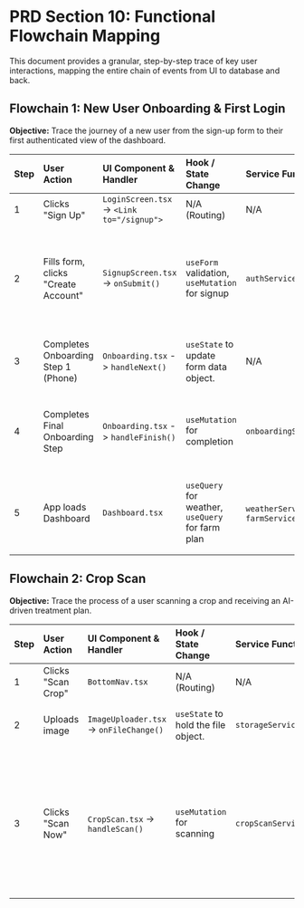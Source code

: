 # PRD Section 10: Functional Flowchain Mapping

This document provides a granular, step-by-step trace of key user interactions, mapping the entire chain of events from UI to database and back.

## Flowchain 1: New User Onboarding & First Login

**Objective:** Trace the journey of a new user from the sign-up form to their first authenticated view of the dashboard.

| Step | User Action | UI Component & Handler | Hook / State Change | Service Function Call | Supabase API Call | DB Effect | UI Response |
| :--- | :--- | :--- | :--- | :--- | :--- | :--- | :--- |
| 1 | Clicks "Sign Up" | `LoginScreen.tsx` -> `<Link to="/signup">` | N/A (Routing) | N/A | N/A | N/A | Navigates to `/signup`. |
| 2 | Fills form, clicks "Create Account" | `SignupScreen.tsx` -> `onSubmit()` | `useForm` validation, `useMutation` for signup | `authService.signup(email, pass)` | `supabase.auth.signUp()` | Inserts a new user into `auth.users`. A trigger creates a corresponding row in `public.profiles`. | Shows loading spinner. On success, navigates to `/onboarding`. On error, shows toast message. |
| 3 | Completes Onboarding Step 1 (Phone) | `Onboarding.tsx` -> `handleNext()` | `useState` to update form data object. | N/A | N/A | N/A | Renders Step 2 of the wizard with transition. |
| 4 | Completes Final Onboarding Step | `Onboarding.tsx` -> `handleFinish()` | `useMutation` for completion | `onboardingService.complete(formData)` | `rpc('complete_onboarding', { p_profile_id, p_farm_data })` | Updates the user's row in `public.profiles`. Creates rows in `public.farms` and `public.fields`. | Shows success animation. Navigates to `/dashboard`. |
| 5 | App loads Dashboard | `Dashboard.tsx` | `useQuery` for weather, `useQuery` for farm plan | `weatherService.getForecast()`, `farmService.getPlan()` | `select * from weather`, `select * from farm_plans` | N/A | Displays loading skeletons, then populates cards with data. |

## Flowchain 2: Crop Scan

**Objective:** Trace the process of a user scanning a crop and receiving an AI-driven treatment plan.

| Step | User Action | UI Component & Handler | Hook / State Change | Service Function Call | Supabase API Call / Edge Function | DB Effect | UI Response |
| :--- | :--- | :--- | :--- | :--- | :--- | :--- | :--- |
| 1 | Clicks "Scan Crop" | `BottomNav.tsx` | N/A (Routing) | N/A | N/A | N/A | Navigates to `/scan`. |
| 2 | Uploads image | `ImageUploader.tsx` -> `onFileChange()` | `useState` to hold the file object. | `storageService.upload(file)` | `supabase.storage.from('scans').upload()` | Inserts file into `scans` storage bucket. | Shows image preview and a "Scan Now" button. |
| 3 | Clicks "Scan Now" | `CropScan.tsx` -> `handleScan()` | `useMutation` for scanning | `cropScanService.scan(imageUrl)` | `supabase.functions.invoke('scan-crop')` | Edge Function calls external AI (PlantNet), then Gemini. Inserts a new row into the `scans` table with the result. | Displays loading state. On success, renders the `ScanResult.tsx` component with the returned data. |
